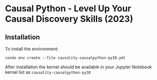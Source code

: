 # Causal Python - Level Up Your Causal Discovery Skills (2023)


## Installation 


To install the environment:

`conda env create --file causality-causalpython-py38.yml`

After installation the kernel should be available in your Jupyter Notebook kernel list as
`causality-causalpython-py38`